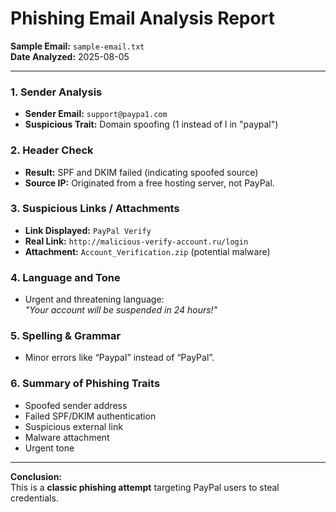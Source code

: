# Phishing Email Analysis Report

**Sample Email:** `sample-email.txt`  
**Date Analyzed:** 2025-08-05  

---

### 1. Sender Analysis
- **Sender Email:** `support@paypa1.com`
- **Suspicious Trait:** Domain spoofing (1 instead of l in "paypal")

### 2. Header Check
- **Result:** SPF and DKIM failed (indicating spoofed source)
- **Source IP:** Originated from a free hosting server, not PayPal.

### 3. Suspicious Links / Attachments
- **Link Displayed:** `PayPal Verify`
- **Real Link:** `http://malicious-verify-account.ru/login`
- **Attachment:** `Account_Verification.zip` (potential malware)

### 4. Language and Tone
- Urgent and threatening language:  
  *"Your account will be suspended in 24 hours!"*

### 5. Spelling & Grammar
- Minor errors like “PaypaI” instead of “PayPal”.

### 6. Summary of Phishing Traits
- Spoofed sender address
- Failed SPF/DKIM authentication
- Suspicious external link
- Malware attachment
- Urgent tone

---

**Conclusion:**  
This is a **classic phishing attempt** targeting PayPal users to steal credentials.
